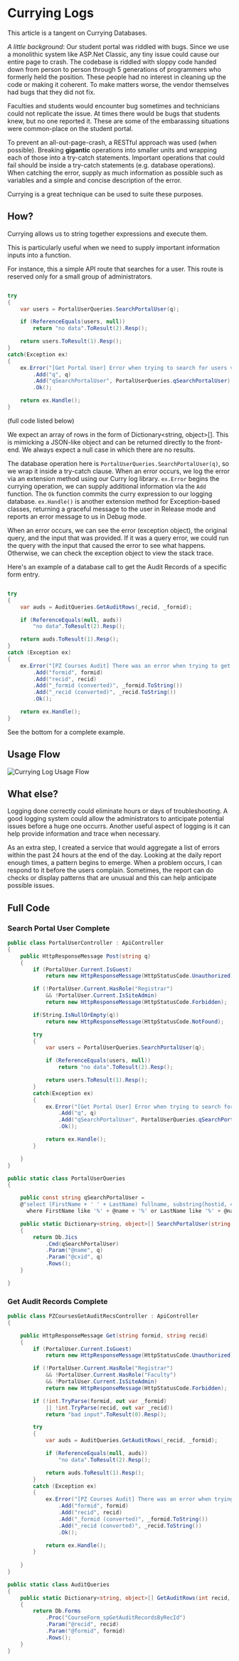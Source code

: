 # Currying Logs

This article is a tangent on Currying Databases.

*A little background*: Our student portal was riddled with bugs. Since we use a monolithic system
like ASP.Net Classic, any tiny issue could cause our entire page to crash. The codebase is riddled
with sloppy code handed down from person to person through 5 generations of programmers who formerly held
the position. These people had no interest in cleaning up the code or making it coherent. To make matters
worse, the vendor themselves had bugs that they did not fix.

Faculties and students would encounter bug sometimes and technicians could not replicate the issue. At times
there would be bugs that students knew, but no one reported it. These are some of the embarassing situations
were common-place on the student portal.

To prevent an all-out-page-crash, a RESTful approach was used (when possible). Breaking **gigantic** operations
into smaller units and wrapping each of those into a try-catch statements. Important operations that could
fail should be inside a try-catch statements (e.g. database operations). When catching the error, supply as much
information as possible such as variables and a simple and concise description of the error.

Currying is a great technique can be used to suite these purposes.

## How?

Currying allows us to string together expressions and execute them.

This is particularly useful when we need to supply important information inputs into a function.

For instance, this a simple API route that searches for a user. This route is reserved only for a small
group of administrators.

```C#

try
{
    var users = PortalUserQueries.SearchPortalUser(q);

    if (ReferenceEquals(users, null))
        return "no data".ToResult(2).Resp();

    return users.ToResult(1).Resp();
}
catch(Exception ex)
{
    ex.Error("[Get Portal User] Error when trying to search for users via query.")
        .Add("q", q)
        .Add("qSearchPortalUser", PortalUserQueries.qSearchPortalUser)
        .Ok();

    return ex.Handle();
}

```

(full code listed below)

We expect an array of rows in the form of Dictionary<string, object>[]. This is mimicking a JSON-like object and can be returned directly to the 
front-end. We always expect a null case in which there are no results.

The database operation here is `PortalUserQueries.SearchPortalUser(q)`, so we wrap it inside a try-catch clause. When an error occurs, we log the
error via an extension method using our Curry log library. `ex.Error` begins the currying operation, we can supply additional information via the
`Add` function. The `Ok` function commits the curry expression to our logging database. `ex.Handle()` is another extension method for Exception-based
classes, returning a graceful message to the user in Release mode and reports an error message to us in Debug mode.

When an error occurs, we can see the error (exception object), the original query, and the input that was provided. If it was a query error, we could
run the query with the input that caused the error to see what happens. Otherwise, we can check the exception object to view the stack trace. 


Here's an example of a database call to get the Audit Records of a specific form entry.

```C#

try
{
    var auds = AuditQueries.GetAuditRows(_recid, _formid);

    if (ReferenceEquals(null, auds))
        "no data".ToResult(2).Resp();

    return auds.ToResult(1).Resp();
}
catch (Exception ex)
{
    ex.Error("[PZ Courses Audit] There was an error when trying to get audit courses.")
        .Add("formid", formid)
        .Add("recid", recid)
        .Add("_formid (converted)", _formid.ToString())
        .Add("_recid (converted)", _recid.ToString())
        .Ok();

    return ex.Handle();
}

```

See the bottom for a complete example.

## Usage Flow

![Currying Log Usage Flow](https://docs.google.com/drawings/d/e/2PACX-1vT5e2LboGRC3eO-EDHMAHg9JexlUbfo6jmys0M49TnglKNLof6-Fe8mhzYj1DwO3f-6KmogpzO-ij01/pub?w=993&h=535 "CurryingLogUsageFlow" )



## What else?

Logging done correctly could eliminate hours or days of troubleshooting. A good logging system could allow the administrators to anticipate
potential issues before a huge one occurrs. Another useful aspect of logging is it can help provide information and trace when
necessary.

As an extra step, I created a service that would aggregate a list of errors within the past 24 hours at the end of the day. Looking at the
daily report enough times, a pattern begins to emerge. When a problem occurs, I can respond to it before the users complain. Sometimes, the
report can do checks or display patterns that are unusual and this can help anticipate possible issues.


## Full Code

### Search Portal User Complete

```C#
public class PortalUserController : ApiController
{
    public HttpResponseMessage Post(string q)
    {
        if (PortalUser.Current.IsGuest)
            return new HttpResponseMessage(HttpStatusCode.Unauthorized);

        if (!PortalUser.Current.HasRole("Registrar")
            && !PortalUser.Current.IsSiteAdmin)
            return new HttpResponseMessage(HttpStatusCode.Forbidden);

        if(String.IsNullOrEmpty(q))
            return new HttpResponseMessage(HttpStatusCode.NotFound);

        try
        {
            var users = PortalUserQueries.SearchPortalUser(q);

            if (ReferenceEquals(users, null))
                return "no data".ToResult(2).Resp();

            return users.ToResult(1).Resp();
        }
        catch(Exception ex)
        {
            ex.Error("[Get Portal User] Error when trying to search for users via query.")
                .Add("q", q)
                .Add("qSearchPortalUser", PortalUserQueries.qSearchPortalUser)
                .Ok();

            return ex.Handle();
        }

    }
}

public static class PortalUserQueries
{

    public const string qSearchPortalUser = 
    @"select (FirstName + ' ' + LastName) fullname, substring(hostid, 4, 20) cxid, email from fwk_user 
      where FirstName like '%' + @name + '%' or LastName like '%' + @name + '%' or _users.cxid like '%' + @cxid + '%'; ";

    public static Dictionary<string, object>[] SearchPortalUser(string q)
    {
        return Db.Jics
            .Cmd(qSearchPortalUser)
            .Param("@name", q)
            .Param("@cxid", q)
            .Rows();
    }

}
```

### Get Audit Records Complete

```C#
public class PZCoursesGetAuditRecsController : ApiController
{

    public HttpResponseMessage Get(string formid, string recid)
    {
        if (PortalUser.Current.IsGuest)
            return new HttpResponseMessage(HttpStatusCode.Unauthorized);

        if (!PortalUser.Current.HasRole("Registrar")
            && !PortalUser.Current.HasRole("Faculty")
            && !PortalUser.Current.IsSiteAdmin)
            return new HttpResponseMessage(HttpStatusCode.Forbidden);

        if (!int.TryParse(formid, out var _formid)
            || !int.TryParse(recid, out var _recid))
            return "bad input".ToResult(0).Resp();

        try
        {
            var auds = AuditQueries.GetAuditRows(_recid, _formid);

            if (ReferenceEquals(null, auds))
                "no data".ToResult(2).Resp();

            return auds.ToResult(1).Resp();
        }
        catch (Exception ex)
        {
            ex.Error("[PZ Courses Audit] There was an error when trying to get audit courses.")
                .Add("formid", formid)
                .Add("recid", recid)
                .Add("_formid (converted)", _formid.ToString())
                .Add("_recid (converted)", _recid.ToString())
                .Ok();

            return ex.Handle();
        }
        
    }
}

public static class AuditQueries
{
    public static Dictionary<string, object>[] GetAuditRows(int recid, int formid)
    {
        return Db.Forms
            .Proc("CourseForm_spGetAuditRecordsByRecId")
            .Param("@recid", recid)
            .Param("@formid", formid)
            .Rows();
    }
}
```